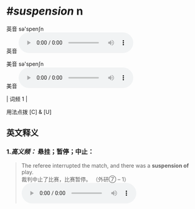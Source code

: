 # ***\#suspension*** n
英音 sə'spenʃn  
英音
<audio src="./media/suspension-B.aac" controls="controls"></audio>

美音 sə'spenʃn  
美音
<audio src="./media/suspension.aac" controls="controls"></audio>



| 词频 1 |  

用法点拨  [C] & [U]

英文释义
---
### 1.*高义频：* **悬挂；暂停；中止：**  

 > The referee interrupted the match, and there was a **suspension of** play.   
 > 裁判中止了比赛，比赛暂停。  （外研⑦ – 1）  
<audio src="./media/suspension-1.aac" controls="controls"></audio>


